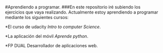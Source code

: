 #Aprendiendo a programar.
###En este repositorio iré subiendo los ejercicios que vaya realizando.
Actualmente estoy aprendiendo a programar mediante los siguientes cursos:

*El curso de udacity _Intro to computer Science_.

*La aplicación del móvil _Aprende python_.

*FP DUAL Desarrollador de aplicaciones web.


